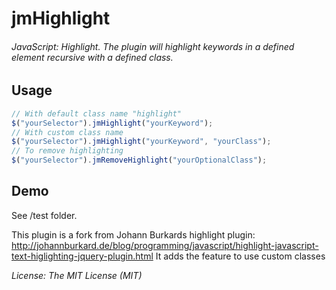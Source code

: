 jmHighlight
==============

###### JavaScript: Highlight. The plugin will highlight keywords in a defined element recursive with a defined class.

Usage
--------
```javascript
// With default class name "highlight"
$("yourSelector").jmHighlight("yourKeyword");
// With custom class name
$("yourSelector").jmHighlight("yourKeyword", "yourClass");
// To remove highlighting
$("yourSelector").jmRemoveHighlight("yourOptionalClass");
```

Demo
--------
See /test folder.


This plugin is a fork from Johann Burkards highlight plugin: http://johannburkard.de/blog/programming/javascript/highlight-javascript-text-higlighting-jquery-plugin.html
It adds the feature to use custom classes

_License: The MIT License (MIT)_